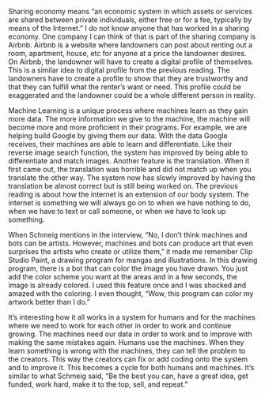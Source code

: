 
Sharing economy means “an economic system in which  assets or services are shared between private individuals, either free or for a fee, typically by means of the Internet.” I do not know anyone that has worked in a sharing economy. One company I can think of that is part of the sharing company is Airbnb. Airbnb is a website where landowners can post about renting out a room, apartment, house, etc for anyone at a price the landowner desires. On Airbnb, the landowner will have to create a digital profile of themselves. This is a similar idea to digital profile from the previous reading. The landowners have to create a profile to show that they are trustworthy and that they can fulfill what the renter’s want or need. This profile could be exaggerated and the landowner could be a whole different person in reality. 

Machine Learning is a unique process where machines learn as they gain more data. The more information we give to the machine, the machine will become more and more proficient in their programs. For example, we are helping build Google by giving them our data. With the data Google receives, their machines are able to learn and differentiate. Like their reverse image search function, the system has improved by being able to differentiate and match images. Another feature is the translation. When it first came out, the translation was horrible and did not match up when you translate the other way. The system now has slowly improved by having the translation be almost correct but is still being worked on. The previous reading is about how the internet is an extension of our body system. The internet is something we will always go on to when we have nothing to do, when we have to text or call someone, or when we have to look up something. 

When Schmeig mentions in the interview, “No, I don’t think machines and bots can be artists. However, machines and bots can produce art that even surprises the artists who create or utilize them,” it made me remember Clip Studio Paint, a drawing program for mangas and illustrations. In this drawing program, there is a bot that can color the image you have drawn. You just add the color scheme you want at the areas and in a few seconds, the image is already colored. I used this feature once and I was shocked and amazed with the coloring. I even thought, “Wow, this program can color my artwork better than I do.” 

It’s interesting how it all works in a system for humans and for the machines where we need to work for each other in order to work and continue growing. The machines need our data in order to work and to improve with making the same mistakes again. Humans use the machines. When they learn something is wrong with the machines, they can tell the problem to the creators. This way the creators can fix or add coding onto the system and to improve it. This becomes a cycle for both humans and machines. It’s similar to what Schmeig said, “Be the best you can, have a great idea, get funded, work hard, make it to the top, sell, and repeat.” 
